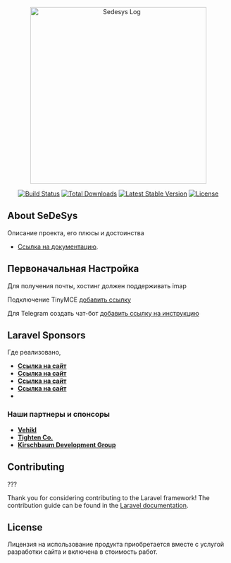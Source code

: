 <p align="center"><a href="https://sedesys.ru" target="_blank">
<img src="" width="400" alt="Sedesys Log">
</a></p>

<p align="center">
<a href="https://github.com/laravel/framework/actions"><img src="https://github.com/laravel/framework/workflows/tests/badge.svg" alt="Build Status"></a>
<a href="https://packagist.org/packages/laravel/framework"><img src="https://img.shields.io/packagist/dt/laravel/framework" alt="Total Downloads"></a>
<a href="https://packagist.org/packages/laravel/framework"><img src="https://img.shields.io/packagist/v/laravel/framework" alt="Latest Stable Version"></a>
<a href="https://packagist.org/packages/laravel/framework"><img src="https://img.shields.io/packagist/l/laravel/framework" alt="License"></a>
</p>

## About SeDeSys

Описание проекта,
его плюсы и достоинства

- [Ссылка на документацию](https://laravel.com/docs/routing).


## Первоначальная Настройка

Для получения почты, хостинг должен поддерживать imap

Подключение TinyMCE [добавить ссылку](https://laravel.com/docs)

Для Telegram создать чат-бот [добавить ссылку на инструкцию](https://laravel.com/docs)



## Laravel Sponsors

Где реализовано, 
- **[Ссылка на сайт](https://vehikl.com/)**
- **[Ссылка на сайт](https://tighten.co)**
- **[Ссылка на сайт](https://kirschbaumdevelopment.com)**
- **[Ссылка на сайт](https://64robots.com)**
- 
### Наши партнеры и спонсоры

- **[Vehikl](https://vehikl.com/)**
- **[Tighten Co.](https://tighten.co)**
- **[Kirschbaum Development Group](https://kirschbaumdevelopment.com)**


## Contributing
???

Thank you for considering contributing to the Laravel framework! The contribution guide can be found in the [Laravel documentation](https://laravel.com/docs/contributions).


## License

Лицензия на использование продукта приобретается вместе с услугой разработки сайта и включена в стоимость работ.
